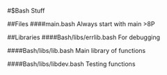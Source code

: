 #$Bash Stuff

##Files
####main.bash
Always start with main >8P

##Libraries
####Bash/libs/errlib.bash
For debugging

####Bash/libs/lib.bash
Main library of functions

####Bash/libs/libdev.bash
Testing functions
